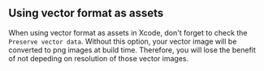 ## Using vector format as assets

When using vector format as assets in Xcode, don't forget to check the `Preserve vector data`.
Without this option, your vector image will be converted to png images at build time. 
Therefore, you will lose the benefit of not depeding on resolution of those vector images.
